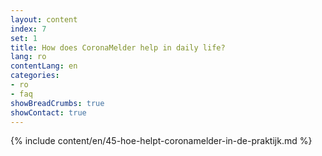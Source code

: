 ```yaml
---
layout: content
index: 7
set: 1
title: How does CoronaMelder help in daily life?
lang: ro
contentLang: en
categories:
- ro
- faq
showBreadCrumbs: true
showContact: true
---
```

{% include content/en/45-hoe-helpt-coronamelder-in-de-praktijk.md %}
